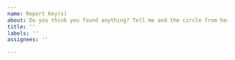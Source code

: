 ```yaml
---
name: Report Key(s)
about: Do you think you found anything? Tell me and the circle from here.
title: ''
labels: ''
assignees: ''

---
```



